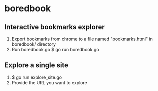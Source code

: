 # boredbook
## Interactive bookmarks explorer

1. Export bookmarks from chrome to a file named "bookmarks.html" in boredbook/ directory
2. Run boredbook.go $ go run boredbook.go

## Explore a single site

1. $ go run explore_site.go
2. Provide the URL you want to explore


